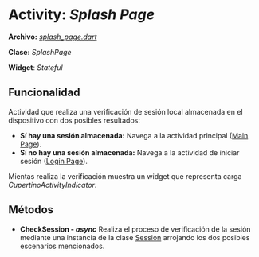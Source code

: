 # Activity: *Splash Page*

**Archivo:** [*splash_page.dart*](../../lib/pages/splash_page.dart)

**Clase:** *SplashPage*

**Widget**: *Stateful*

## Funcionalidad
Actividad que realiza una verificación de sesión local almacenada en el dispositivo con dos posibles resultados:
- **Sí hay una sesión almacenada:** Navega a la actividad principal ([Main Page](Main%20Page.md)).
- **Sí no hay una sesión almacenada:** Navega a la actividad de iniciar sesión ([Login Page](Login%20Page.md)).

Mientas realiza la verificación muestra un widget que representa carga *CupertinoActivityIndicator*.
## Métodos
- **CheckSession - *async***
Realiza el proceso de verificación de la sesión mediante una instancia de la clase [Session](../backend%20docs/Session.md) arrojando los dos posibles escenarios mencionados.
<!--stackedit_data:
eyJoaXN0b3J5IjpbMTM3MjI2Njc5LC00NTEwODcwNTksLTU1OT
EzMDg0MCwxNjc4NzkxODFdfQ==
-->